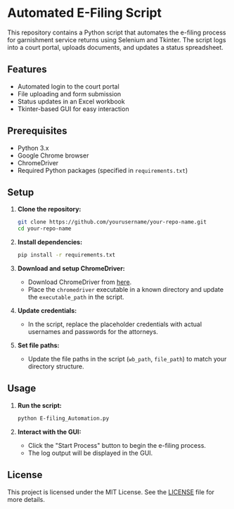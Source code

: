 # Automated E-Filing Script

This repository contains a Python script that automates the e-filing process for garnishment service returns using Selenium and Tkinter. The script logs into a court portal, uploads documents, and updates a status spreadsheet.

## Features

- Automated login to the court portal
- File uploading and form submission
- Status updates in an Excel workbook
- Tkinter-based GUI for easy interaction

## Prerequisites

- Python 3.x
- Google Chrome browser
- ChromeDriver
- Required Python packages (specified in `requirements.txt`)

## Setup

1. **Clone the repository:**

    ```sh
    git clone https://github.com/yourusername/your-repo-name.git
    cd your-repo-name
    ```

2. **Install dependencies:**

    ```sh
    pip install -r requirements.txt
    ```

3. **Download and setup ChromeDriver:**

    - Download ChromeDriver from [here](https://sites.google.com/chromium.org/driver/downloads).
    - Place the `chromedriver` executable in a known directory and update the `executable_path` in the script.

4. **Update credentials:**

    - In the script, replace the placeholder credentials with actual usernames and passwords for the attorneys.

5. **Set file paths:**

    - Update the file paths in the script (`wb_path`, `file_path`) to match your directory structure.

## Usage

1. **Run the script:**

    ```sh
    python E-filing_Automation.py
    ```

2. **Interact with the GUI:**

    - Click the "Start Process" button to begin the e-filing process.
    - The log output will be displayed in the GUI.
  
## License

This project is licensed under the MIT License. See the [LICENSE](LICENSE) file for more details.

